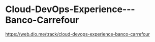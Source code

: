 # Cloud-DevOps-Experience---Banco-Carrefour
https://web.dio.me/track/cloud-devops-experience-banco-carrefour
